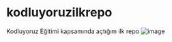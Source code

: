 # kodluyoruzilkrepo
Kodluyoruz Eğitimi kapsamında açtığım ilk repo
![image](https://user-images.githubusercontent.com/108552128/207430572-714c0823-137f-422c-8dfc-212b40311ce4.png)
